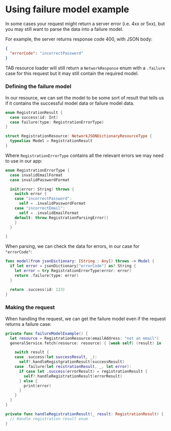 # Using failure model example

In some cases your request might return a server error (i.e. 4xx or 5xx), but you may still want to parse the data into a failure model.

For example, the server returns response code 400, with JSON body:

```json
{
  "errorCode": "incorrectPassword"
}
```

TAB resource loader will still return a `NetworkResponse` enum with a `.failure` case for this request but it may still contain the required model.

### Defining the failure model

In our resource, we can set the model to be some sort of result that tells us if it contains the successful model data or failure model data.

```swift
enum RegistrationResult {
  case success(id: Int)
  case failure(type: RegistrationErrorType)
}

struct RegistrationResource: NetworkJSONDictionaryResourceType {
  typealias Model = RegistrationResult
}

```

Where `RegistrationErrorType` contains all the relevant errors we may need to use in our app:

```swift
enum RegistrationErrorType {
  case invalidEmailFormat
  case invalidPasswordFormat

  init(error: String) throws {
    switch error {
    case "incorrectPassword":
      self = .invalidPasswordFormat
    case "incorrectEmail":
      self = .invalidEmailFormat
    default: throw RegistrationParsingError()
    }
  }

}

```

When parsing, we can check the data for errors, in our case for `"errorCode"`:
```swift
func model(from jsonDictionary: [String : Any]) throws -> Model {
  if let error = jsonDictionary["errorCode"] as? String {
    let error = try RegistrationErrorType(error: error)
    return .failure(type: error)
  }

  return .success(id: 123)
}
```

### Making the request

When handling the request, we can get the failure model even if the request returns a failure case:

```swift
private func failureModelExample() {
  let resource = RegistrationResource(emailAddress: "not an email")
  generalService.fetch(resource: resource) { [weak self] (result) in

    switch result {
    case .success(let successResult, _):
      self?.handleRegistgrationResult(successResult)
    case .failure(let reistrationResult, _, let error):
      if case let .success(errorResult) = registrationResult {
        self?.handleRegistrationResult(errorResult)
      } else {
        print(error)
      }
    }
  }
}

private func handleRegistrationResult(_ result: RegistrationResult) {
  // Handle registration result enum
}
```
